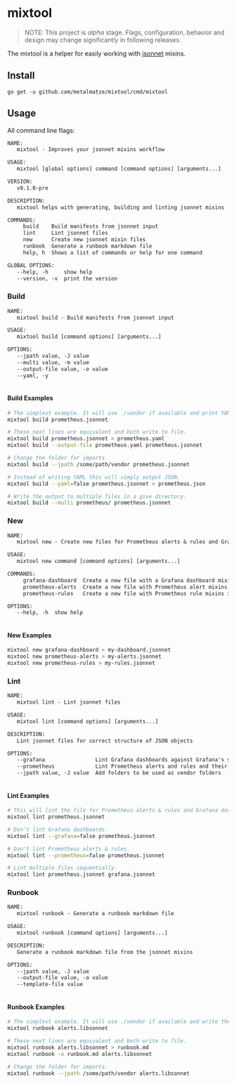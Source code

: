 # mixtool

> NOTE: This project is *alpha* stage. Flags, configuration, behavior and design may change significantly in following releases.

The mixtool is a helper for easily working with [jsonnet](http://jsonnet.org/) mixins.

## Install

```
go get -u github.com/metalmatze/mixtool/cmd/mixtool
```

## Usage

All command line flags:

[embedmd]:# (_output/help.txt)
```txt
NAME:
   mixtool - Improves your jsonnet mixins workflow

USAGE:
   mixtool [global options] command [command options] [arguments...]

VERSION:
   v0.1.0-pre

DESCRIPTION:
   mixtool helps with generating, building and linting jsonnet mixins

COMMANDS:
     build    Build manifests from jsonnet input
     lint     Lint jsonnet files
     new      Create new jsonnet mixin files
     runbook  Generate a runbook markdown file
     help, h  Shows a list of commands or help for one command

GLOBAL OPTIONS:
   --help, -h     show help
   --version, -v  print the version
```

### Build

[embedmd]:# (_output/help-build.txt)
```txt
NAME:
   mixtool build - Build manifests from jsonnet input

USAGE:
   mixtool build [command options] [arguments...]

OPTIONS:
   --jpath value, -J value        
   --multi value, -m value        
   --output-file value, -o value  
   --yaml, -y                     
   
```

#### Build Examples

```bash
# The simplest example. It will use ./vendor if available and print YAML.
mixtool build prometheus.jsonnet

# These next lines are equivalent and both write to file.
mixtool build prometheus.jsonnet > prometheus.yaml
mixtool build --output-file prometheus.yaml prometheus.jsonnet

# Change the folder for imports.
mixtool build --jpath /some/path/vendor prometheus.jsonnet

# Instead of writing YAML this will simply output JSON.
mixtool build --yaml=false prometheus.jsonnet > prometheus.json

# Write the output to multiple files in a give directory.
mixtool build --multi prometheus/ prometheus.jsonnet
```

### New

[embedmd]:# (_output/help-new.txt)
```txt
NAME:
   mixtool new - Create new files for Prometheus alerts & rules and Grafana dashboards as jsonnet mixin

USAGE:
   mixtool new command [command options] [arguments...]

COMMANDS:
     grafana-dashboard  Create a new file with a Grafana dashboard mixin inside
     prometheus-alerts  Create a new file with Prometheus alert mixins inside
     prometheus-rules   Create a new file with Prometheus rule mixins inside

OPTIONS:
   --help, -h  show help
   
```

#### New Examples

```bash
mixtool new grafana-dashboard > my-dashboard.jsonnet
mixtool new prometheus-alerts > my-alerts.jsonnet
mixtool new prometheus-rules > my-rules.jsonnet
```

### Lint

[embedmd]:# (_output/help-lint.txt)
```txt
NAME:
   mixtool lint - Lint jsonnet files

USAGE:
   mixtool lint [command options] [arguments...]

DESCRIPTION:
   Lint jsonnet files for correct structure of JSON objects

OPTIONS:
   --grafana                Lint Grafana dashboards against Grafana's schema
   --prometheus             Lint Prometheus alerts and rules and their given expressions
   --jpath value, -J value  Add folders to be used as vendor folders
   
```

#### Lint Examples

```bash
# This will lint the file for Prometheus alerts & rules and Grafana dashboards.
mixtool lint prometheus.jsonnet

# Don't lint Grafana dashboards.
mixtool lint --grafana=false prometheus.jsonnet

# Don't lint Prometheus alerts & rules.
mixtool lint --prometheus=false prometheus.jsonnet

# Lint multiple files sequentially.
mixtool lint prometheus.jsonnet grafana.jsonnet
```

### Runbook

[embedmd]:# (_output/help-runbook.txt)
```txt
NAME:
   mixtool runbook - Generate a runbook markdown file

USAGE:
   mixtool runbook [command options] [arguments...]

DESCRIPTION:
   Generate a runbook markdown file from the jsonnet mixins

OPTIONS:
   --jpath value, -J value        
   --output-file value, -o value  
   --template-file value          
   
```

#### Runbook Examples

```bash
# The simplest example. It will use ./vendor if available and write the runbook as markdown to stdout.
mixtool runbook alerts.libsonnet

# These next lines are equivalent and both write to file.
mixtool runbook alerts.libsonnet > runbook.md
mixtool runbook -o runbook.md alerts.libsonnet

# Change the folder for imports.
mixtool runbook --jpath /some/path/vendor alerts.libsonnet
```
